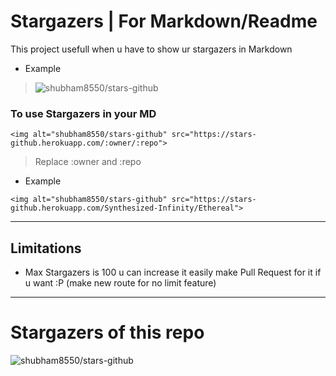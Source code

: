 # Stargazers | For Markdown/Readme

This project usefull when u have to show ur stargazers in Markdown

- Example

> <img alt="shubham8550/stars-github" src="https://stars-github.herokuapp.com/Synthesized-Infinity/Ethereal">

### To use Stargazers in your MD

```
<img alt="shubham8550/stars-github" src="https://stars-github.herokuapp.com/:owner/:repo">
```

> Replace :owner and :repo

- Example

```
<img alt="shubham8550/stars-github" src="https://stars-github.herokuapp.com/Synthesized-Infinity/Ethereal">
```

---

## Limitations

- Max Stargazers is 100 u can increase it easily make Pull Request for it if u want :P (make new route for no limit feature)

---

# Stargazers of this repo

<img alt="shubham8550/stars-github" src="https://stars-github.herokuapp.com/shubham8550/stars-github">
